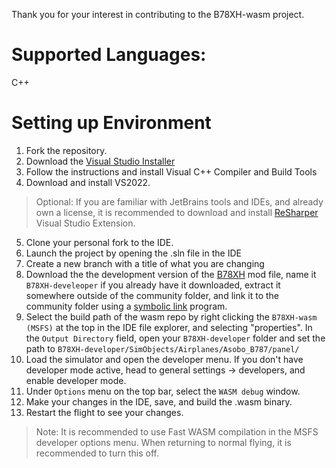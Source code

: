 Thank you for your interest in contributing to the B78XH-wasm project. 

# Supported Languages:
C++ 

# Setting up Environment
1. Fork the repository.
2. Download the [Visual Studio Installer](https://docs.microsoft.com/en-us/visualstudio/install/install-visual-studio?view=vs-2022)
3. Follow the instructions and install Visual C++ Compiler and Build Tools
4. Download and install VS2022.

> Optional: If you are familiar with JetBrains tools and IDEs, and already own a license, it is recommended to download 
> and install [ReSharper](https://www.jetbrains.com/resharper/) Visual Studio Extension.

5. Clone your personal fork to the IDE. 
6. Launch the project by opening the .sln file in the IDE
7. Create a new branch with a title of what you are changing 
8. Download the the development version of the [B78XH](https://github.com/Heavy-Division/B78XH/archive/refs/heads/main.zip) mod file, name it `B78XH-develeoper` if you already have it downloaded, extract it somewhere outside of the community folder, and link it to the community folder using a [symbolic link](https://schinagl.priv.at/nt/hardlinkshellext/linkshellextension.html) program. 
10. Select the build path of the wasm repo by right clicking the `B78XH-wasm (MSFS)` at the top in the IDE file explorer, and selecting "properties". In the `Output Directory` field, open your `B78XH-developer` folder and set the path to `B78XH-developer/SimObjects/Airplanes/Asobo_B787/panel/`
11. Load the simulator and open the developer menu. If you don't have developer mode active, head to general settings -> developers, and enable developer mode.
12. Under `Options` menu on the top bar, select the `WASM debug` window. 
13. Make your changes in the IDE, save, and build the .wasm binary. 
14. Restart the flight to see your changes. 

> Note: It is recommended to use Fast WASM compilation in the MSFS developer options menu. When returning to normal flying, it is recommended to turn this off. 



